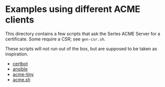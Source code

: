# Examples using different ACME clients

This directory contains a few scripts that ask the Serles ACME Server for a certificate. Some require a CSR; see `gen-csr.sh`.

These scripts will not run out of the box, but are supposed to be taken as
inspiration.

- [certbot]
- [ansible]
- [acme-tiny]
- [acme.sh]

[acme-tiny]: https://github.com/diafygi/acme-tiny
[acme.sh]: https://github.com/acmesh-official/acme.sh
[certbot]: https://certbot.eff.org/docs/using.html
[ansible]: https://docs.ansible.com/ansible/latest/modules/acme_certificate_module.html
